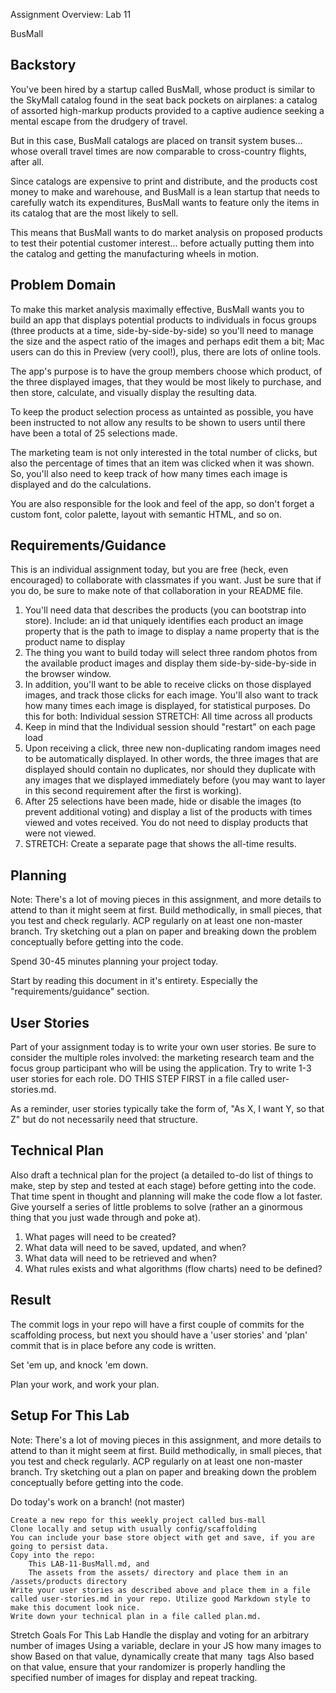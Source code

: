 Assignment Overview: Lab 11

BusMall

## Backstory
You've been hired by a startup called BusMall, whose product is similar to the SkyMall catalog found in the seat back pockets on airplanes: a catalog of assorted high-markup products provided to a captive audience seeking a mental escape from the drudgery of travel.

But in this case, BusMall catalogs are placed on transit system buses... whose overall travel times are now comparable to cross-country flights, after all.

Since catalogs are expensive to print and distribute, and the products cost money to make and warehouse, and BusMall is a lean startup that needs to carefully watch its expenditures, BusMall wants to feature only the items in its catalog that are the most likely to sell.

This means that BusMall wants to do market analysis on proposed products to test their potential customer interest... before actually putting them into the catalog and getting the manufacturing wheels in motion.

## Problem Domain
To make this market analysis maximally effective, BusMall wants you to build an app that displays potential products to individuals in focus groups (three products at a time, side-by-side-by-side) so you'll need to manage the size and the aspect ratio of the images and perhaps edit them a bit; Mac users can do this in Preview (very cool!), plus, there are lots of online tools.

The app's purpose is to have the group members choose which product, of the three displayed images, that they would be most likely to purchase, and then store, calculate, and visually display the resulting data.

To keep the product selection process as untainted as possible, you have been instructed to not allow any results to be shown to users until there have been a total of 25 selections made.

The marketing team is not only interested in the total number of clicks, but also the percentage of times that an item was clicked when it was shown. So, you'll also need to keep track of how many times each image is displayed and do the calculations.

You are also responsible for the look and feel of the app, so don't forget a custom font, color palette, layout with semantic HTML, and so on.

## Requirements/Guidance
This is an individual assignment today, but you are free (heck, even encouraged) to collaborate with classmates if you want. Just be sure that if you do, be sure to make note of that collaboration in your README file.

1. You'll need data that describes the products (you can bootstrap into store). Include:
        an id that uniquely identifies each product
        an image property that is the path to image to display
        a name property that is the product name to display
2. The thing you want to build today will select three random photos from the available product images and display them side-by-side-by-side in the browser window.
3. In addition, you'll want to be able to receive clicks on those displayed images, and track those clicks for each image. You'll also want to track how many times each image is displayed, for statistical purposes. Do this for both:
        Individual session
        STRETCH: All time across all products
4. Keep in mind that the Individual session should "restart" on each page load
5. Upon receiving a click, three new non-duplicating random images need to be automatically displayed. In other words, the three images that are displayed should contain no duplicates, nor should they duplicate with any images that we displayed immediately before (you may want to layer in this second requirement after the first is working).
6. After 25 selections have been made, hide or disable the images (to prevent additional voting) and display a list of the products with times viewed and votes received. You do not need to display products that were not viewed.
7. STRETCH: Create a separate page that shows the all-time results.

## Planning
Note: There's a lot of moving pieces in this assignment, and more details to attend to than it might seem at first. Build methodically, in small pieces, that you test and check regularly. ACP regularly on at least one non-master branch. Try sketching out a plan on paper and breaking down the problem conceptually before getting into the code.

Spend 30-45 minutes planning your project today.

Start by reading this document in it's entirety. Especially the "requirements/guidance" section.

## User Stories
Part of your assignment today is to write your own user stories. Be sure to consider the multiple roles involved: the marketing research team and the focus group participant who will be using the application. Try to write 1-3 user stories for each role. DO THIS STEP FIRST in a file called user-stories.md.

As a reminder, user stories typically take the form of, "As X, I want Y, so that Z" but do not necessarily need that structure.

## Technical Plan
Also draft a technical plan for the project (a detailed to-do list of things to make, step by step and tested at each stage) before getting into the code. That time spent in thought and planning will make the code flow a lot faster. Give yourself a series of little problems to solve (rather an a ginormous thing that you just wade through and poke at).

1. What pages will need to be created?
2. What data will need to be saved, updated, and when?
3. What data will need to be retrieved and when?
4. What rules exists and what algorithms (flow charts) need to be defined?

## Result
The commit logs in your repo will have a first couple of commits for the scaffolding process, but next you should have a 'user stories' and 'plan' commit that is in place before any code is written.

Set 'em up, and knock 'em down.

Plan your work, and work your plan.

## Setup For This Lab
Note: There's a lot of moving pieces in this assignment, and more details to attend to than it might seem at first. Build methodically, in small pieces, that you test and check regularly. ACP regularly on at least one non-master branch. Try sketching out a plan on paper and breaking down the problem conceptually before getting into the code.

Do today's work on a branch! (not master)

    Create a new repo for this weekly project called bus-mall
    Clone locally and setup with usually config/scaffolding
    You can include your base store object with get and save, if you are going to persist data.
    Copy into the repo:
        This LAB-11-BusMall.md, and
        The assets from the assets/ directory and place them in an /assets/products directory
    Write your user stories as described above and place them in a file called user-stories.md in your repo. Utilize good Markdown style to make this document look nice.
    Write down your technical plan in a file called plan.md.

Stretch Goals For This Lab
    Handle the display and voting for an arbitrary number of images
    Using a variable, declare in your JS how many images to show
    Based on that value, dynamically create that many <img> tags
    Also based on that value, ensure that your randomizer is properly handling the specified number of images for display and repeat tracking.
